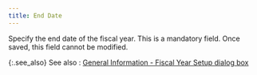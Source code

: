 ```yaml
---
title: End Date
---
```



Specify the end date of the fiscal year. This is a mandatory field.  Once saved, this field cannot be modified.


{:.see_also}
See also
: [General  Information - Fiscal Year Setup  dialog box](JavaScript:RelatedTopics1.Click())<!--Metadata type="DesignerControl" startspan
<object CLASSID="clsid:ADB880A6-D8FF-11CF-9377-00AA003B7A11"
	ID=RelatedTopics1
	TYPE="application/x-oleobject">
</object>-->

<object classid="clsid:ADB880A6-D8FF-11CF-9377-00AA003B7A11" id="RelatedTopics1" type="application/x-oleobject"> 
 <param name="Command" value="Related Topics">
<param name="Window" value="second">
<param name="Item1" value="General Information -;{{site.sc_chm}}/options/acc-info/fiscal-year-and-periods/general_information_fiscal_year_dialog_box.html">
</object><!--Metadata type="DesignerControl" endspan-->
